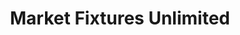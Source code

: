 ---
title: "Market Fixtures Unlimited"
url: /downey/market-fixtures-unlimited/
shop: Haushaltsgeräte
---
